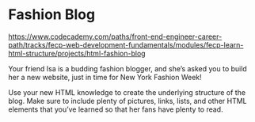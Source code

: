 # Fashion Blog

<https://www.codecademy.com/paths/front-end-engineer-career-path/tracks/fecp-web-development-fundamentals/modules/fecp-learn-html-structure/projects/html-fashion-blog>

Your friend Isa is a budding fashion blogger, and she’s asked you to build her a new website, just in time for New York Fashion Week!

Use your new HTML knowledge to create the underlying structure of the blog. Make sure to include plenty of pictures, links, lists, and other HTML elements that you’ve learned so that her fans have plenty to read.

